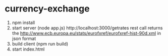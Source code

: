 # currency-exchange

1. npm install
2. start server (node app.js) http://localhost:3000/getrates rest call returns the http://www.ecb.europa.eu/stats/eurofxref/eurofxref-hist-90d.xml in json format
3. build client (npm run build)
4. start index.html